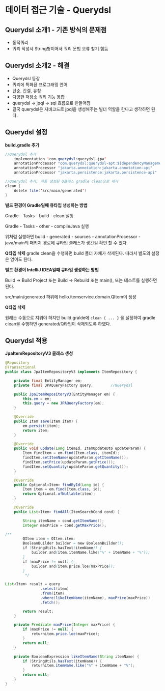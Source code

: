 # 데이터 접근 기술 - Querydsl

## Querydsl 소개1 - 기존 방식의 문제점

- 동적쿼리
- 쿼리 작성시 String형이어서 쿼리 문법 오류 찾기 힘듬

## Querydsl 소개2 - 해결

- Querydsl 등장
- 쿼리에 특화된 프로그래밍 언어
- 단순, 간결, 유창
- 다양한 저장소 쿼리 기능 통합
- querydsl → jpql → sql 흐름으로 만들어짐
- 결국 querydsl은 자바코드로  jpql을 생성해주는 빌더 역할을 한다고 생각하면 된다.

## Querydsl 설정

**build.gradle 추가**

```java
//Querydsl 추가
	implementation 'com.querydsl:querydsl-jpa'
	annotationProcessor "com.querydsl:querydsl-apt:${dependencyManagement.importedProperties['querydsl.version']}:jpa"
	annotationProcessor "jakarta.annotation:jakarta.annotation-api"
	annotationProcessor "jakarta.persistence:jakarta.persistence-api"

//Querydsl 추가, 자동 생성된 Q클래스 gradle clean으로 제거
clean {
	delete file('src/main/generated')
}
```

**빌드 환경이 Gradle일때 큐타입 생성하는 방법**

Gradle - Tasks - build - clean 실행

Gradle - Tasks - other - compileJava 실행

위처럼 실행하면 build - generated - sources - annotationProcessor - java/main의 패키지 경로에 큐타입 클래스가 생긴걸 확인 할 수 있다.

**Q타입 삭제**
gradle clean을 수행하면 build 폴더 자체가 삭제된다. 따라서 별도의 설정은 없어도 된다.

**빌드 환경이 IntelliJ IDEA일때 큐타입 생성하는 방법**

Build -> Build Project 또는
Build -> Rebuild 또는
main(), 또는 테스트를 실행하면 된다.

src/main/generated 하위에 hello.itemservice.domain.QItem이 생성

**Q타입 삭제**

원래는 수동으로 지워야 하지만 build.gralde에 `clean { ... }` 을 설정하여 gradle clean을 수행하면 generated/Q타입이 삭제되도록 하였다.

## Querydsl 적용

**JpaItemRepositoryV3 클래스 생성**

```java
@Repository
@Transactional
public class JpaItemRepositoryV3 implements ItemRepository {

    private final EntityManager em;
    private final JPAQueryFactory query;        //Querydsl

    public JpaItemRepositoryV3(EntityManager em) {
        this.em = em;
        this.query = new JPAQueryFactory(em);
    }

    @Override
    public Item save(Item item) {
        em.persist(item);
        return item;
    }

    @Override
    public void update(Long itemId, ItemUpdateDto updateParam) {
        Item findItem = em.find(Item.class, itemId);
        findItem.setItemName(updateParam.getItemName());
        findItem.setPrice(updateParam.getPrice());
        findItem.setQuantity(updateParam.getQuantity());
    }

    @Override
    public Optional<Item> findById(Long id) {
        Item item = em.find(Item.class, id);
        return Optional.ofNullable(item);
    }

    @Override
    public List<Item> findAll(ItemSearchCond cond) {

        String itemName = cond.getItemName();
        Integer maxPrice = cond.getMaxPrice();

/**
        QItem item = QItem.item;
        BooleanBuilder builder = new BooleanBuilder();
        if (StringUtils.hasText(itemName)) {
            builder.and(item.itemName.like("%" + itemName + "%"));
        }
        if (maxPrice != null) {
            builder.and(item.price.loe(maxPrice));
        }
         */

List<Item> result = query
                .select(item)
                .from(item)
                .where(likeItemName(itemName), maxPrice(maxPrice))
                .fetch();

        return result;
    }

    private Predicate maxPrice(Integer maxPrice) {
        if (maxPrice != null) {
            returnitem.price.loe(maxPrice);
        }
        return null;
    }

    private BooleanExpression likeItemName(String itemName) {
        if (StringUtils.hasText(itemName)) {
            returnitem.itemName.like("%" + itemName + "%");
        }
        return null;
    }
}
```
